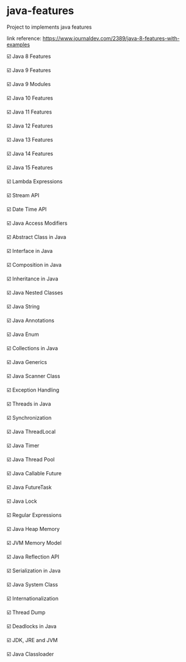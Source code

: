# java-features
Project to implements java features

link reference: https://www.journaldev.com/2389/java-8-features-with-examples

:ballot_box_with_check: Java 8 Features

:ballot_box_with_check: Java 9 Features

:ballot_box_with_check: Java 9 Modules

:ballot_box_with_check: Java 10 Features

:ballot_box_with_check: Java 11 Features

:ballot_box_with_check: Java 12 Features

:ballot_box_with_check: Java 13 Features

:ballot_box_with_check: Java 14 Features

:ballot_box_with_check: Java 15 Features

:ballot_box_with_check: Lambda Expressions

:ballot_box_with_check: Stream API

:ballot_box_with_check: Date Time API

:ballot_box_with_check: Java Access Modifiers

:ballot_box_with_check: Abstract Class in Java

:ballot_box_with_check: Interface in Java

:ballot_box_with_check: Composition in Java

:ballot_box_with_check: Inheritance in Java

:ballot_box_with_check: Java Nested Classes

:ballot_box_with_check: Java String

:ballot_box_with_check: Java Annotations

:ballot_box_with_check: Java Enum

:ballot_box_with_check: Collections in Java

:ballot_box_with_check: Java Generics

:ballot_box_with_check: Java Scanner Class

:ballot_box_with_check: Exception Handling

:ballot_box_with_check: Threads in Java

:ballot_box_with_check: Synchronization

:ballot_box_with_check: Java ThreadLocal

:ballot_box_with_check: Java Timer

:ballot_box_with_check: Java Thread Pool

:ballot_box_with_check: Java Callable Future

:ballot_box_with_check: Java FutureTask

:ballot_box_with_check: Java Lock

:ballot_box_with_check: Regular Expressions

:ballot_box_with_check: Java Heap Memory

:ballot_box_with_check: JVM Memory Model

:ballot_box_with_check: Java Reflection API

:ballot_box_with_check: Serialization in Java

:ballot_box_with_check: Java System Class

:ballot_box_with_check: Internationalization

:ballot_box_with_check: Thread Dump

:ballot_box_with_check: Deadlocks in Java

:ballot_box_with_check: JDK, JRE and JVM

:ballot_box_with_check: Java Classloader

